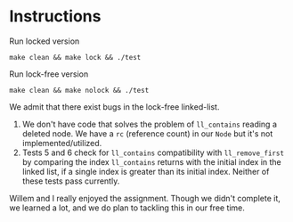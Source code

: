 # Instructions

Run locked version

```
make clean && make lock && ./test
```

Run lock-free version

```
make clean && make nolock && ./test
```

We admit that there exist bugs in the lock-free linked-list. 

1) We don't have code that solves the problem of `ll_contains` reading a deleted node. We have a `rc` (reference count) in our `Node` but it's not implemented/utilized.
2) Tests 5 and 6 check for `ll_contains` compatibility with `ll_remove_first` by comparing the index `ll_contains` returns with the initial index in the linked list, if a single index is greater than its initial index. Neither of these tests pass currently.


Willem and I really enjoyed the assignment. Though we didn't complete it, we learned a lot, and we do plan to tackling this in our free time.